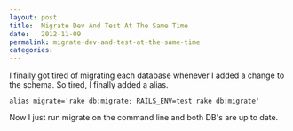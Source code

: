 ```yaml
---
layout: post
title:  Migrate Dev And Test At The Same Time
date:   2012-11-09
permalink: migrate-dev-and-test-at-the-same-time
categories:
---
```


I finally got tired of migrating each database whenever I added a change to the schema. So tired, I finally added a alias.

    alias migrate='rake db:migrate; RAILS_ENV=test rake db:migrate'

Now I just run migrate on the command line and both DB's are up to date.
